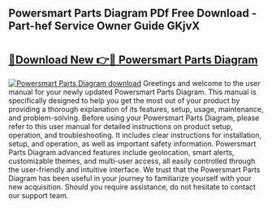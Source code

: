 ## Powersmart Parts Diagram PDf Free Download - Part-hef Service Owner Guide GKjvX

# <h2><a href="http://dfhlav.blite.top/?on=Powersmart+Parts+Diagram">🔗Download New 👉🔴 Powersmart Parts Diagram</a></h2>

[![Powersmart Parts Diagram download](https://i.imgur.com/lujVjoI.png)](http://dfhlav.blite.top/?on=Powersmart+Parts+Diagram)
Greetings and welcome to the user manual for your newly updated Powersmart Parts Diagram. This manual is specifically designed to help you get the most out of your product by providing a thorough explanation of its features, setup, usage, maintenance, and problem-solving. Before using your Powersmart Parts Diagram, please refer to this user manual for detailed instructions on product setup, operation, and troubleshooting. It includes clear instructions for installation, setup, and operation, as well as important safety information. Powersmart Parts Diagram advanced features include geolocation, smart alerts, customizable themes, and multi-user access, all easily controlled through the user-friendly and intuitive interface. We trust that the Powersmart Parts Diagram has been useful in your journey to familiarize yourself with your new acquisition. Should you require assistance, do not hesitate to contact our support team.
